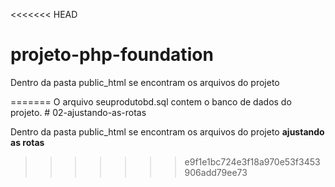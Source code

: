 <<<<<<< HEAD
# projeto-php-foundation
<p>Dentro da pasta public_html se encontram os arquivos do projeto</p>
=======
O arquivo seuprodutobd.sql contem o banco de dados do projeto. 
# 02-ajustando-as-rotas
<p>Dentro da pasta public_html se encontram os arquivos do projeto <b>ajustando as rotas</b></p>

>>>>>>> e9f1e1bc724e3f18a970e53f3453906add79ee73
